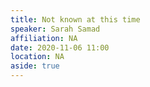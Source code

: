 ```yaml
---
title: Not known at this time
speaker: Sarah Samad
affiliation: NA 
date: 2020-11-06 11:00
location: NA
aside: true
---
```


